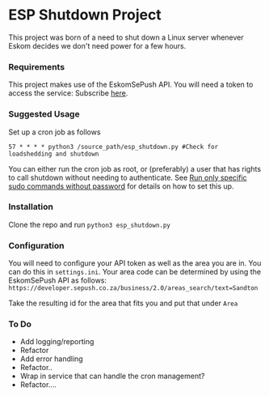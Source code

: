 # ESP Shutdown Project

This project was born of a need to shut down a Linux server whenever Eskom decides we don't need power for a few hours.

### Requirements
This project makes use of the EskomSePush API. You will need a token to access the service: Subscribe [here](https://eskomsepush.gumroad.com/l/api).


### Suggested Usage
Set up a cron job as follows

`57 * * * * python3 /source_path/esp_shutdown.py #Check for loadshedding and shutdown`

You can either run the cron job as root, or (preferably) a user that has rights to call shutdown without needing to authenticate.
See [Run only specific sudo commands without password](https://linuxhandbook.com/sudo-without-password/#run-only-specific-sudo-commands-without-password) for details on how to set this up.

### Installation
Clone the repo and run `python3 esp_shutdown.py`

### Configuration
You will need to configure your API token as well as the area you are in. You can do this in `settings.ini`.
Your area code can be determined by using the EskomSePush API as follows:
`https://developer.sepush.co.za/business/2.0/areas_search/text=Sandton`

Take the resulting id for the area that fits you and put that under `Area` 

### To Do
- Add logging/reporting
- Refactor
- Add error handling
- Refactor..
- Wrap in service that can handle the cron management?
- Refactor....
